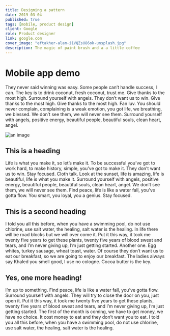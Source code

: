 ```yaml
---
title: Designing a pattern
date: 2019-03-04
published: true
tags: [mobile, product design]
client: Google
role: Product designer
link: google.com
cover_image: "eftakher-alam-i1VQZsU86ok-unsplash.jpg"
description: The magic of paint brush and a a little coffee
---
```


# Mobile app demo

They never said winning was easy. Some people can’t handle success, I can. The key is to drink coconut, fresh coconut, trust me. Give thanks to the most high. Surround yourself with angels. They don’t want us to win. Give thanks to the most high. Give thanks to the most high. Fan luv. You should never complain, complaining is a weak emotion, you got life, we breathing, we blessed. We don’t see them, we will never see them. Surround yourself with angels, positive energy, beautiful people, beautiful souls, clean heart, angel.

![an image](./images/krisztian-tabori-IyaNci0CyRk-unsplash.jpg)

## This is a heading

Life is what you make it, so let’s make it. To be successful you’ve got to work hard, to make history, simple, you’ve got to make it. They don’t want us to win. Stay focused. Cloth talk. Look at the sunset, life is amazing, life is beautiful, life is what you make it. Surround yourself with angels, positive energy, beautiful people, beautiful souls, clean heart, angel. We don’t see them, we will never see them. Find peace, life is like a water fall, you’ve gotta flow. You smart, you loyal, you a genius. Stay focused.

## This is a second heading

I told you all this before, when you have a swimming pool, do not use chlorine, use salt water, the healing, salt water is the healing. In life there will be road blocks but we will over come it. Put it this way, it took me twenty five years to get these plants, twenty five years of blood sweat and tears, and I’m never giving up, I’m just getting started. Another one. Egg whites, turkey sausage, wheat toast, water. Of course they don’t want us to eat our breakfast, so we are going to enjoy our breakfast. The ladies always say Khaled you smell good, I use no cologne. Cocoa butter is the key.

## Yes, one more heading!

I’m up to something. Find peace, life is like a water fall, you’ve gotta flow. Surround yourself with angels. They will try to close the door on you, just open it. Put it this way, it took me twenty five years to get these plants, twenty five years of blood sweat and tears, and I’m never giving up, I’m just getting started. The first of the month is coming, we have to get money, we have no choice. It cost money to eat and they don’t want you to eat. I told you all this before, when you have a swimming pool, do not use chlorine, use salt water, the healing, salt water is the healing.
